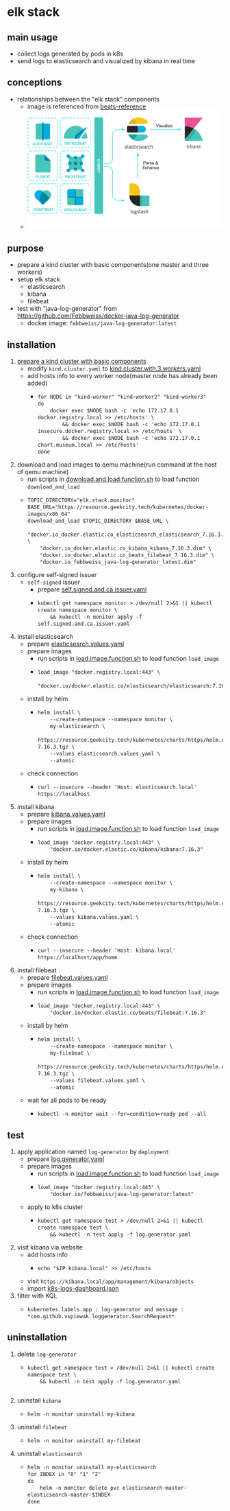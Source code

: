 # elk stack

## main usage

* collect logs generated by pods in k8s
* send logs to elasticsearch and visualized by kibana in real time

## conceptions

* relationships between the "elk stack" components
    + image is referenced from
      [beats-reference](https://www.elastic.co/guide/en/beats/libbeat/current/beats-reference.html)
    + ![relationships.between.elk.stack.components.png](resources/elk.stack/relationships.between.elk.stack.components.png)

## purpose

* prepare a kind cluster with basic components(one master and three workers)
* setup elk stack
    * elasticsearch
    * kibana
    * filebeat
* test with "java-log-generator" from https://github.com/Febbweiss/docker-java-log-generator
    + docker image: `febbweiss/java-log-generator:latest`

## installation

1. [prepare a kind cluster with basic components](../basic/kind.cluster.md)
    * modify `kind.cluster.yaml` to [kind.cluster.with.3.workers.yaml](../resources/kind.cluster.with.3.workers.yaml.md)
    * add hosts info to every worker node(master node has already been added)
        + ```shell
          for NODE in "kind-worker" "kind-worker2" "kind-worker3"
          do
              docker exec $NODE bash -c 'echo 172.17.0.1 docker.registry.local >> /etc/hosts' \
                  && docker exec $NODE bash -c 'echo 172.17.0.1 insecure.docker.registry.local >> /etc/hosts' \
                  && docker exec $NODE bash -c 'echo 172.17.0.1 chart.museum.local >> /etc/hosts'
          done
          ```
2. download and load images to qemu machine(run command at the host of qemu machine)
    * run scripts
      in [download.and.load.function.sh](../resources/create.qemu.machine.for.kind/download.and.load.function.sh.md) to
      load function `download_and_load`
    * ```shell
      TOPIC_DIRECTORY="elk.stack.monitor"
      BASE_URL="https://resource.geekcity.tech/kubernetes/docker-images/x86_64"
      download_and_load $TOPIC_DIRECTORY $BASE_URL \
          "docker.io_docker.elastic.co_elasticsearch_elasticsearch_7.16.3.dim" \
          "docker.io_docker.elastic.co_kibana_kibana_7.16.3.dim" \
          "docker.io_docker.elastic.co_beats_filebeat_7.16.3.dim" \
          "docker.io_febbweiss_java-log-generator_latest.dim"
      ```
3. configure self-signed issuer
    * `self-signed` issuer
        + prepare [self.signed.and.ca.issuer.yaml](../basic/resources/cert.manager/self.signed.and.ca.issuer.yaml.md)
        + ```shell
          kubectl get namespace monitor > /dev/null 2>&1 || kubectl create namespace monitor \
              && kubectl -n monitor apply -f self.signed.and.ca.issuer.yaml
          ```
4. install elasticsearch
    * prepare [elasticsearch.values.yaml](resources/elk.stack/elasticsearch.values.yaml.md)
    * prepare images
        + run scripts in [load.image.function.sh](../resources/load.image.function.sh.md) to load function `load_image`
        + ```shell
          load_image "docker.registry.local:443" \
              "docker.io/docker.elastic.co/elasticsearch/elasticsearch:7.16.3"
          ```
    * install by helm
        + ```shell
          helm install \
              --create-namespace --namespace monitor \
              my-elasticsearch \
              https://resource.geekcity.tech/kubernetes/charts/https/helm.elastic.co/elasticsearch-7.16.3.tgz \
              --values elasticsearch.values.yaml \
              --atomic
          ```
    * check connection
        + ```shell
          curl --insecure --header 'Host: elasticsearch.local' https://localhost
          ```
5. install kibana
    * prepare [kibana.values.yaml](resources/elk.stack/kibana.values.yaml.md)
    * prepare images
        + run scripts in [load.image.function.sh](../resources/load.image.function.sh.md) to load function `load_image`
        + ```shell
          load_image "docker.registry.local:443" \
              "docker.io/docker.elastic.co/kibana/kibana:7.16.3"
          ```
    * install by helm
        + ```shell
          helm install \
              --create-namespace --namespace monitor \
              my-kibana \
              https://resource.geekcity.tech/kubernetes/charts/https/helm.elastic.co/kibana-7.16.3.tgz \
              --values kibana.values.yaml \
              --atomic
          ```
    * check connection
        + ```shell
          curl --insecure --header 'Host: kibana.local' https://localhost/app/home
          ```
6. install filebeat
    * prepare [filebeat.values.yaml](resources/elk.stack/filebeat.values.yaml.md)
    * prepare images
        + run scripts in [load.image.function.sh](../resources/load.image.function.sh.md) to load function `load_image`
        + ```shell
          load_image "docker.registry.local:443" \
              "docker.io/docker.elastic.co/beats/filebeat:7.16.3"
          ```
    * install by helm
        + ```shell
          helm install \
              --create-namespace --namespace monitor \
              my-filebeat \
              https://resource.geekcity.tech/kubernetes/charts/https/helm.elastic.co/filebeat-7.16.3.tgz \
              --values filebeat.values.yaml \
              --atomic
          ```
    * wait for all pods to be ready
        + ```shell
          kubectl -n monitor wait --for=condition=ready pod --all
          ```

## test

1. apply application named `log-generator` by `deployment`
    * prepare [log.generator.yaml](resources/elk.stack/log.generator.yaml.md)
    * prepare images
        + run scripts in [load.image.function.sh](../resources/load.image.function.sh.md) to load function `load_image`
        + ```shell
          load_image "docker.registry.local:443" \
              "docker.io/febbweiss/java-log-generator:latest"
          ```
    * apply to k8s cluster
        + ```shell
          kubectl get namespace test > /dev/null 2>&1 || kubectl create namespace test \
              && kubectl -n test apply -f log.generator.yaml
          ```
2. visit kibana via website
    * add hosts info
        + ```shell
          echo "$IP kibana.local" >> /etc/hosts
          ```
    * visit `https://kibana.local/app/management/kibana/objects`
    * import [k8s-logs-dashboard.json](resources/elk.stack/k8s-logs-dashboard.ndjson.md)
3. filter with KQL
    + ```KQL
      kubernetes.labels.app : log-generator and message : *com.github.vspiewak.loggenerator.SearchRequest*
      ```

## uninstallation

1. delete `log-generator`
    + ```shell
      kubectl get namespace test > /dev/null 2>&1 || kubectl create namespace test \
          && kubectl -n test apply -f log.generator.yaml
     ```
2. uninstall `kibana`
    * ```shell
      helm -n monitor uninstall my-kibana
      ```
3. uninstall `filebeat`
    * ```shell
      helm -n monitor uninstall my-filebeat
      ```
4. uninstall `elasticsearch`
    * ```shell
      helm -n monitor uninstall my-elasticsearch
      for INDEX in "0" "1" "2"
      do
          helm -n monitor delete pvc elasticsearch-master-elasticsearch-master-$INDEX
      done
      ```
